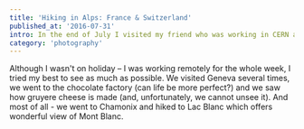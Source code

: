 ```yaml
---
title: 'Hiking in Alps: France & Switzerland'
published_at: '2016-07-31'
intro: In the end of July I visited my friend who was working in CERN and living in beautiful village surrounded by vineyards. For the first time in my life I saw Alps and I immediately fell in love.
category: 'photography'
---
```


Although I wasn't on holiday – I was working remotely for the whole week, I tried my best to see as much as possible. We visited Geneva several times, we went to the chocolate factory (can life be more perfect?) and we saw how gruyere cheese is made (and, unfortunately, we cannot unsee it). And most of all - we went to Chamonix and hiked to Lac Blanc which offers wonderful view of Mont Blanc.

<photo-lazy src="https://res.cloudinary.com/lukaszrados/image/upload/v1620583032/stories/hiking-in-alps/308_bwf9qo.jpg" padding-bottom="66.666"></photo-lazy>

<photo-lazy src="https://res.cloudinary.com/lukaszrados/image/upload/v1620583032/stories/hiking-in-alps/309_w9s987.jpg" padding-bottom="66.666"></photo-lazy>

<photo-lazy src="https://res.cloudinary.com/lukaszrados/image/upload/v1620583032/stories/hiking-in-alps/310_xyzlia.jpg" padding-bottom="66.666"></photo-lazy>

<photo-lazy src="https://res.cloudinary.com/lukaszrados/image/upload/v1620583031/stories/hiking-in-alps/311_yy2zwo.jpg" padding-bottom="66.666"></photo-lazy>

<photo-lazy src="https://res.cloudinary.com/lukaszrados/image/upload/v1620583031/stories/hiking-in-alps/312_oiof3l.jpg" padding-bottom="66.666"></photo-lazy>

<photo-lazy src="https://res.cloudinary.com/lukaszrados/image/upload/v1620583031/stories/hiking-in-alps/313_f26gip.jpg" padding-bottom="66.666"></photo-lazy>

<photo-lazy src="https://res.cloudinary.com/lukaszrados/image/upload/v1620583031/stories/hiking-in-alps/314_qdn1ck.jpg" padding-bottom="66.666"></photo-lazy>

<two-columns>
  <photo-lazy src="https://res.cloudinary.com/lukaszrados/image/upload/v1620583032/stories/hiking-in-alps/315_yztxzd.jpg" padding-bottom="150"></photo-lazy>

  <photo-lazy src="https://res.cloudinary.com/lukaszrados/image/upload/v1620583031/stories/hiking-in-alps/316_fuj89x.jpg" padding-bottom="150"></photo-lazy>
</two-columns>

<photo-lazy src="https://res.cloudinary.com/lukaszrados/image/upload/v1620583032/stories/hiking-in-alps/317_dbmfmc.jpg" padding-bottom="150"></photo-lazy>

<photo-lazy src="https://res.cloudinary.com/lukaszrados/image/upload/v1620583032/stories/hiking-in-alps/318_phesd4.jpg" padding-bottom="66.666"></photo-lazy>

<photo-lazy src="https://res.cloudinary.com/lukaszrados/image/upload/v1620583032/stories/hiking-in-alps/319_q3ilhv.jpg" padding-bottom="66.666"></photo-lazy>

<photo-lazy src="https://res.cloudinary.com/lukaszrados/image/upload/v1620583032/stories/hiking-in-alps/320_klmczw.jpg" padding-bottom="66.666"></photo-lazy>

<photo-lazy src="https://res.cloudinary.com/lukaszrados/image/upload/v1620583032/stories/hiking-in-alps/321_lsmfuq.jpg" padding-bottom="66.666"></photo-lazy>
